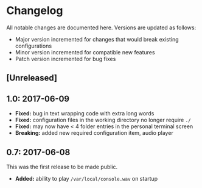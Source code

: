 Changelog
=========

All notable changes are documented here. Versions are updated as follows:

- Major version incremented for changes that would break existing configurations
- Minor version incremented for compatible new features
- Patch version incremented for bug fixes

## [Unreleased]

## 1.0: 2017-06-09

- **Fixed:** bug in text wrapping code with extra long words
- **Fixed:** configuration files in the working directory no longer require `./`
- **Fixed:** may now have < 4 folder entries in the personal terminal screen
- **Breaking:** added new required configuration item, audio player

## 0.7: 2017-06-08

This was the first release to be made public.

- **Added:** ability to play `/var/local/console.wav` on startup
